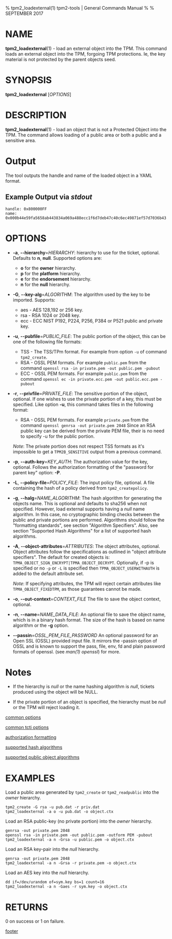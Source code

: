 % tpm2_loadexternal(1) tpm2-tools | General Commands Manual
%
% SEPTEMBER 2017

# NAME

**tpm2_loadexternal**(1) - load an external object into the TPM. This command
loads an external object into the TPM, forgoing TPM protections. Ie, the key
material is not protected by the parent objects seed.

# SYNOPSIS

**tpm2_loadexternal** [*OPTIONS*]

# DESCRIPTION

**tpm2_loadexternal**(1) - load an object that is not a Protected Object into the
TPM. The command allows loading of a public area or both a public and a
sensitive area.

# Output
The tool outputs the handle and name of the loaded object in a YAML format.

## Example Output via *stdout*
```
handle: 0x800000FF
name: 0x000b44e59fa5658ab443834a069a488ecc1f6d7deb47c40c6ec49871ef57d7036b43
```

# OPTIONS

  * **-a**, **--hierarchy**=_HIERARCHY_:
    hierarchy to use for the ticket, optional. Defaults to **n**, **null**.
    Supported options are:
      * **o** for the **owner** hierarchy.
      * **p** for the **platform** hierarchy.
      * **e** for the **endorsement** hierarchy.
      * **n** for the **null** hierarchy.

  * **-G**, **--key-alg**=_ALGORITHM_:
    The algorithm used by the key to be imported. Supports:
    * aes - AES 128,192 or 256 key.
    * rsa - RSA 1024 or 2048 key.
    * ecc - ECC NIST P192, P224, P256, P384 or P521 public and private key.

  * **-u**, **--pubfile**=_PUBLIC\_FILE_:
    The public portion of the object, this can be one of the following file formats:
      * TSS - The TSS/TPm format. For example from option `-u` of command `tpm2_create`.
      * RSA - OSSL PEM formats. For example `public.pem` from the command
        `openssl rsa -in private.pem -out public.pem -pubout`
      * ECC - OSSL PEM formats. For example `public.pem` from the command
        `openssl ec -in private.ecc.pem -out public.ecc.pem -pubout`

  * **-r**, **--privfile**=_PRIVATE\_FILE_:
    The sensitive portion of the object, optional. If one wishes to use the private portion
    of a key, this must be specified. Like option **-u**, this command takes files in the
    following format:
      * RSA - OSSL PEM formats. For example `private.pem` from the command
        `openssl genrsa -out private.pem 2048`
        Since an RSA public key can be derived from the private PEM file, their is no
        need to specify -u for the public portion.

    *Note*: The private portion does not respect TSS formats as it's impossible to get a
            `TPM2B_SENSITIVE` output from a previous command.

  * **-p**, **--auth-key**=_KEY\_AUTH_:
    The authorization value for the key, optional.
    Follows the authorization formatting of the
    "password for parent key" option: **-P**.

  * **-L**, **--policy-file**=_POLICY\_FILE_:
    The input policy file, optional. A file containing the hash of a policy derived from
    `tpm2_createpolicy`.

  * **-g**, **--halg**=_NAME\_ALGORITHM_:
    The hash algorithm for generating the objects name. This is optional
    and defaults to sha256 when not specified. However, load external supports
    having a *null* name algorithm. In this case, no cryptographic binding checks
    between the public and private portions are performed.
    Algorithms should follow the
    "formatting standards", see section "Algorithm Specifiers".
    Also, see section "Supported Hash Algorithms" for a list of supported
    hash algorithms.

  * **-A**, **--object-attributes**=_ATTRIBUTES_:
    The object attributes, optional. Object attributes follow the specifications
    as outlined in "object attribute specifiers". The default for created objects is:
    `TPMA_OBJECT_SIGN_ENCRYPT|TPMA_OBJECT_DECRYPT`. Optionally, if -p is specified or no
    `-p` or `-L` is specified then `TPMA_OBJECT_USERWITHAUTH` is added to the default
    attribute set.

    *Note*: If specifying attributes, the TPM will reject certain attributes like
    `TPMA_OBJECT_FIXEDTPM`, as those guarantees cannot be made.

  * **-o**, **--out-context**=_CONTEXT\_FILE_
    The file to save the object context, optional.

  * **-n**, **--name**=_NAME\_DATA\_FILE_:
    An optional file to save the object name, which is in a binary hash format. The size of the hash is
    based on name algorithm or the **-g** option.

  * **--passin**=_OSSL\_PEM\_FILE\_PASSWORD_
    An optional password for an Open SSL (OSSL) provided input file. It mirrors the -passin option of
    OSSL and is known to support the pass, file, env, fd and plain password formats of openssl.
    (see *man(1) openssl*) for more.

# Notes

* If the hierarchy is *null* or the name hashing algorithm is *null*, tickets produced using the object
  will be NULL.

* If the private portion of an object is specified, the hierarchy must be *null* or the TPM will reject
  loading it.

[common options](common/options.md)

[common tcti options](common/tcti.md)

[authorization formatting](common/password.md)

[supported hash algorithms](common/hash.md)

[supported public object algorithms](common/object-alg.md)

# EXAMPLES

Load a public area generated by `tpm2_create` or `tpm2_readpublic` into the
*owner* hierarchy.

```
tpm2_create -G rsa -u pub.dat -r priv.dat
tpm2_loadexternal -a o -u pub.dat -o object.ctx
```

Load an RSA public-key (no private portion) into the *owner* hierarchy.
```
genrsa -out private.pem 2048
openssl rsa -in private.pem -out public.pem -outform PEM -pubout
tpm2_loadexternal -a n -Grsa -u public.pem -o object.ctx
```

Load an RSA key-pair into the *null* hierarchy.
```
genrsa -out private.pem 2048
tpm2_loadexternal -a n -Grsa -r private.pem -o object.ctx
```

Load an AES key into the *null* hierarchy.
```
dd if=/dev/urandom of=sym.key bs=1 count=16
tpm2_loadexternal -a n -Gaes -r sym.key -o object.ctx
```

# RETURNS

0 on success or 1 on failure.

[footer](common/footer.md)
